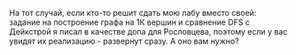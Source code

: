 На тот случай, если кто-то решит сдать мою лабу вместо своей: задание на построение графа на 1К вершин и сравнение DFS с Дейкстрой я писал в качестве допа для Рословцева, поэтому если у вас увидят их реализацию - развернут сразу. А оно вам нужно?
